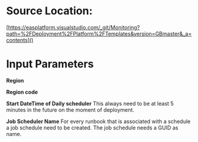# Source Location:
[https://easplatform.visualstudio.com/_git/Monitoring?path=%2FDeployment%2FPlatform%2FTemplates&version=GBmaster&_a=contents]()

# Input Parameters

**Region**

**Region code**

**Start DateTime of Daily scheduler**
This always need to be at least 5 minutes in the future on the moment of deployment. 

**Job Scheduler Name**
For every runbook that is associated with a schedule a job schedule need to be created. The job schedule needs a GUID as name.
